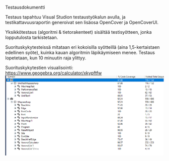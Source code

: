 Testausdokumentti

Testaus tapahtuu Visual Studion testaustyökalun avulla, ja testikattavuusraportin generoivat sen lisäosa OpenCover ja OpenCoverUI.

Yksikkötestaus (algoritmi & tietorakenteet) sisältää testisyötteen, jonka lopputulosta tarkistetaan.

Suorituskykytesteissä mitataan eri kokoisilla syötteillä (aina 1,5-kertaistaen edellinen syöte), kuinka kauan algoritmin läpikäymiseen menee. Testaus lopetetaan, kun 10 minuutin raja ylittyy.

Suorituskykytestien visualisointi: https://www.geogebra.org/calculator/xkypftfw
![](Testikattavuus.png)
